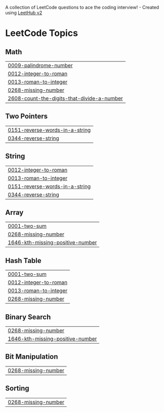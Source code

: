 A collection of LeetCode questions to ace the coding interview! - Created using [LeetHub v2](https://github.com/arunbhardwaj/LeetHub-2.0)
<!---LeetCode Topics Start-->
# LeetCode Topics
## Math
|  |
| ------- |
| [0009-palindrome-number](https://github.com/GudikandulaLakshmiPrasanna/Leetcode/tree/master/0009-palindrome-number) |
| [0012-integer-to-roman](https://github.com/GudikandulaLakshmiPrasanna/Leetcode/tree/master/0012-integer-to-roman) |
| [0013-roman-to-integer](https://github.com/GudikandulaLakshmiPrasanna/Leetcode/tree/master/0013-roman-to-integer) |
| [0268-missing-number](https://github.com/GudikandulaLakshmiPrasanna/Leetcode/tree/master/0268-missing-number) |
| [2608-count-the-digits-that-divide-a-number](https://github.com/GudikandulaLakshmiPrasanna/Leetcode/tree/master/2608-count-the-digits-that-divide-a-number) |
## Two Pointers
|  |
| ------- |
| [0151-reverse-words-in-a-string](https://github.com/GudikandulaLakshmiPrasanna/Leetcode/tree/master/0151-reverse-words-in-a-string) |
| [0344-reverse-string](https://github.com/GudikandulaLakshmiPrasanna/Leetcode/tree/master/0344-reverse-string) |
## String
|  |
| ------- |
| [0012-integer-to-roman](https://github.com/GudikandulaLakshmiPrasanna/Leetcode/tree/master/0012-integer-to-roman) |
| [0013-roman-to-integer](https://github.com/GudikandulaLakshmiPrasanna/Leetcode/tree/master/0013-roman-to-integer) |
| [0151-reverse-words-in-a-string](https://github.com/GudikandulaLakshmiPrasanna/Leetcode/tree/master/0151-reverse-words-in-a-string) |
| [0344-reverse-string](https://github.com/GudikandulaLakshmiPrasanna/Leetcode/tree/master/0344-reverse-string) |
## Array
|  |
| ------- |
| [0001-two-sum](https://github.com/GudikandulaLakshmiPrasanna/Leetcode/tree/master/0001-two-sum) |
| [0268-missing-number](https://github.com/GudikandulaLakshmiPrasanna/Leetcode/tree/master/0268-missing-number) |
| [1646-kth-missing-positive-number](https://github.com/GudikandulaLakshmiPrasanna/Leetcode/tree/master/1646-kth-missing-positive-number) |
## Hash Table
|  |
| ------- |
| [0001-two-sum](https://github.com/GudikandulaLakshmiPrasanna/Leetcode/tree/master/0001-two-sum) |
| [0012-integer-to-roman](https://github.com/GudikandulaLakshmiPrasanna/Leetcode/tree/master/0012-integer-to-roman) |
| [0013-roman-to-integer](https://github.com/GudikandulaLakshmiPrasanna/Leetcode/tree/master/0013-roman-to-integer) |
| [0268-missing-number](https://github.com/GudikandulaLakshmiPrasanna/Leetcode/tree/master/0268-missing-number) |
## Binary Search
|  |
| ------- |
| [0268-missing-number](https://github.com/GudikandulaLakshmiPrasanna/Leetcode/tree/master/0268-missing-number) |
| [1646-kth-missing-positive-number](https://github.com/GudikandulaLakshmiPrasanna/Leetcode/tree/master/1646-kth-missing-positive-number) |
## Bit Manipulation
|  |
| ------- |
| [0268-missing-number](https://github.com/GudikandulaLakshmiPrasanna/Leetcode/tree/master/0268-missing-number) |
## Sorting
|  |
| ------- |
| [0268-missing-number](https://github.com/GudikandulaLakshmiPrasanna/Leetcode/tree/master/0268-missing-number) |
<!---LeetCode Topics End-->